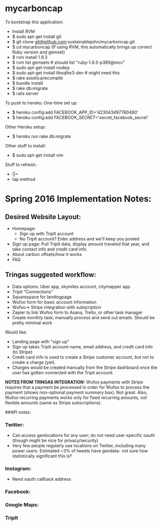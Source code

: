 mycarboncap
===========

To bootstrap this application:
* Install RVM
* $ sudo apt-get install git
* $ git clone git@github.com:sustainablejohn/mycarboncap.git
* $ cd mycarboncap (If using RVM, this automatically brings up correct Ruby version and gemset)
* $ rvm install 1.9.3
* $ rvm list gemsets # should list "ruby-1.9.3-p385@mcc"
* $ sudo apt-get install nodejs
* $ sudo apt-get install libsqlite3-dev # might need this
* $ rake assets:precompile
* $ bundle install
* $ rake db:migrate
* $ rails server

To push to heroku:
One-time set up:
* $ heroku config:add FACEBOOK_APP_ID='423043497780480'
* $ heroku config:add FACEBOOK_SECRET='secret_facebook_secret' 

Other Heroku setup:
* $ heroku run rake db:migrate

Other stuff to install:
* $ sudo apt-get install vim

Stuff to refresh:
* ||=
* tap method

# Spring 2016 Implementation Notes:

## Desired Website Layout:
- Homepage:
  - Sign up with TripIt account
  - No TripIt account? Enter address and we'll keep you posted
- Sign up page: Pull TripIt data, display amount traveled that year, and take contact info and credit card info.
- About carbon offsets/how it works
- FAQ

## Tringas suggested workflow:
- Data options: Uber app, skymiles account, citymapper app
- Tripit "Connections"
- Squarespace for landingpage
- Wufoo form for basic account information
- Wufoo-> Stripe integration with subscription
- Zapier to link Wufoo form to Asana, Trello, or other task manager
- Create monthly task; manually process and send out emails. Should be pretty minimal work

Would like:
- Landing page with "sign up"
- Sign up takes TripIt account name, email address, and credit card info (to Stripe)
- Credit card info is used to create a Stripe customer account, but not to create a charge (yet).
- Charges would be created manually from the Stripe dashboard once the user has gotten connected with the Tripit account. 

**NOTES FROM TRINGAS INTEGRATION:**
Wufoo payments with Stripe requires that a payment be processed in order for Wufoo to process the payment (shows non-optional payment summary box). Not great.  Also, Wufoo recurring payments works only for fixed recurring amounts, not flexible amounts (same as Stripe subscriptions).

##API notes:

### Twitter:
- Can access geolocations for any user; do not need user-specific oauth (though might be nice for privacy/security)
- Very few people regularly use locations on Twitter, including many power users. Estimated ~3% of tweets have geodata- not sure how statistically significant this is?

### Instagram:
- Need oauth callback address

### Facebook:

### Google Maps:

### TripIt
